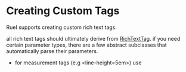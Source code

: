 # Creating Custom Tags
RueI supports creating custom rich text tags. 

all rich text tags should ultimately derive from [RichTextTag](../api/RueI.Parsing.RichTextTag.html). if you need certain parameter types, there are a few abstract subclasses that automatically parse their parameters.
 - for measurement tags (e.g <line-height=5em>) use 